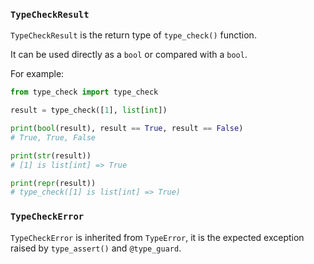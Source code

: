 ### `TypeCheckResult`

`TypeCheckResult` is the return type of `type_check()` function.

It can be used directly as a `bool` or compared with a `bool`.

For example:

```python
from type_check import type_check

result = type_check([1], list[int])

print(bool(result), result == True, result == False)
# True, True, False

print(str(result))
# [1] is list[int] => True

print(repr(result))
# type_check([1] is list[int] => True)
```

### `TypeCheckError`

`TypeCheckError` is inherited from `TypeError`, it is the expected exception raised by `type_assert()` and `@type_guard`.

